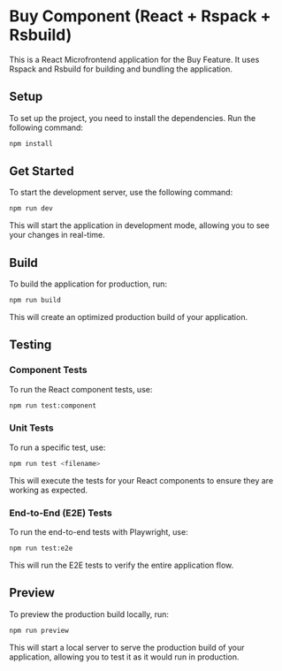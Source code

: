 # Buy Component (React + Rspack + Rsbuild)

This is a React Microfrontend application for the Buy Feature. It uses Rspack and Rsbuild for building and bundling the application.

## Setup

To set up the project, you need to install the dependencies. Run the following command:

```bash
npm install
```

## Get Started

To start the development server, use the following command:

```bash
npm run dev
```

This will start the application in development mode, allowing you to see your changes in real-time.

## Build

To build the application for production, run:

```bash
npm run build
```

This will create an optimized production build of your application.

## Testing

### Component Tests

To run the React component tests, use:

```bash
npm run test:component
```

### Unit Tests

To run a specific test, use:

```bash
npm run test <filename>
```

This will execute the tests for your React components to ensure they are working as expected.

### End-to-End (E2E) Tests

To run the end-to-end tests with Playwright, use:

```bash
npm run test:e2e
```

This will run the E2E tests to verify the entire application flow.

## Preview

To preview the production build locally, run:

```bash
npm run preview
```

This will start a local server to serve the production build of your application, allowing you to test it as it would run in production.
